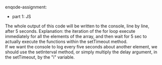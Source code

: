 enqode-assignment:

* part 1: JS

The whole output of this code will be written to the console, line by line, after 5 seconds.</b> 
Explanation: the iteration of the for loop execute immediately for all the elements of the array, and then wait for 5 sec to actually execute the functions within the setTimeout method.</br>
If we want the console to log every five seconds about another element, we should use the setInterval method, or simply multiply the delay argument, in the setTimeout, by the "i" variable.

